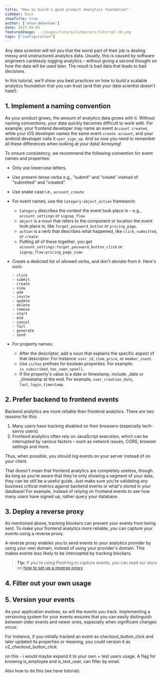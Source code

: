 ```yaml
---
title: "How to build a good product analytics foundation"
sidebar: Docs
showTitle: true
author: ['anna-debenham']
date: 2023-09-05
featuredImage: ../images/tutorials/banners/tutorial-10.png
tags: ["configuration"]
---
```


Any data scientist will tell you that the worst part of their job is dealing messy and unstructured analytics data. Usually, this is caused by software engineers carelessly logging analytics – without giving a second thought on how the data will be used later. The result is bad data that leads to bad decisions.

In this tutorial, we'll show you best practices on how to build a scalable analytics foundation that you can trust (and that your data scientist doesn't hate!).

## 1. Implement a naming convention

As your product grows, the amount of analytics data grows with it. Without naming conventions, your data quickly becomes difficult to work with. For example, your frontend developer may name an event `Account created`, while your iOS developer names the same event `create account`, and your android developer calls it `user_sign_up`. And so now you need to remember all these differences when looking at your data! Annoying!

To ensure consistency, we recommend the following convention for event names and properties:

- Only use lowercase letters.

- Use present-tense verbs e.g., "submit" and "create" instead of "submitted" and "created".

- Use snake case i.e., `account_create`

- For event names, use the `Category:object_action` framework:
  - `Category` describes the context the event took place in – e.g., `account_settings` or `signup_flow` 
  - `object` is a noun that refers to the component or location the event took place in, like `forget_password_button` or `pricing_page`.
  - `action` is a verb that describes what happened, like `click`, `submitted`, or `create`
  - Putting all of these together, you get `account_settings:forget_password_button_click` or `signup_flow:pricing_page_view`

- Create a dedicted list of allowed verbs, and don't deviate from it. Here's ours:
  ```
  - click
  - submit
  - create
  - view
  - add
  - invite
  - update
  - delete
  - remove
  - start
  - end
  - cancel
  - fail
  - generate
  - send
  ```

- For property names:
  - After the descriptor, add a noun that explains the specific aspect of that descriptor. For instance: `user_id`, `item_price`, or `member_count`.
  - Use `is/has` prefixes for boolean properties. For example: `is_subscribed`, `has_seen_upsell`.
  - If the property's value is a date or timestamp, include _date or _timestamp at the end. For example, `user_creation_date`, `last_login_timestamp`.

## 2. Prefer backend to frontend events

Backend analytics are more reliable than frontend analytics. There are two reasons for this:

1. Many users have tracking disabled on their browsers (especially tech-savvy users).
2. Frontend analytics often rely on JavaScript execution, which can be interrupted by various factors – such as network issues, CORS, browser settings and more.

Thus, when possible, you should log events on your server instead of on your client.

That doesn't mean that frontend analytics are completely useless, though. As long as you're aware that they're only showing a segment of your data, they can be still be a useful guide. Just make sure youʼre validating any business critical metrics against backend events or what's stored in your database! For example, instead of relying on frontend events to see how many users have signed up, rather query your database.

## 3. Deploy a reverse proxy

As mentioned above, tracking blockers can prevent your events from being sent. To make your frontend analytics more reliable, you can capture your events using a reverse proxy.

A reverse proxy enables you to send events to your analytics provider by using your own domain, instead of using your provider's domain. This makes events less likely to be intercepted by tracking blockers.

> **Tip:** If you're using PostHog to capture events, you can read our docs on [how to set up a reverse proxy](https://posthog.com/docs/advanced/proxy).

## 4. Filter out your own usage

## 5. Version your events

As your application evolves, so will the events you track. Implementing a versioning system for your events ensures that you can easily distinguish between older events and newer ones, especially when significant changes occur.

For instance, if you initially tracked an event as checkout_button_click and later updated its properties or meaning, you could version it as v2_checkout_button_click.


on this - i would maybe expand it to your own + test users usage. A flag for knowing is_employee and is_test_user, can filter by email.

Also how to do this (we have tutorial).